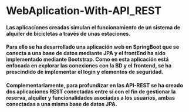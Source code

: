 # WebAplication-With-API_REST
#### Las aplicaciones creadas simulan el funcionamiento de un sistema de alquiler de bicicletas a través de unas estaciones. 
#### Para ello se ha desarrollado una aplicación web en SpringBoot que se conecta a una base de datos mediante JPA y el frontEnd ha sido implementado mediante Bootstrap. Como en esta aplicación está enfocada en explorar las conexiones con la BD y el frontend, se ha prescindido de implementar el login y elementos de seguridad. 
#### Complementariamente, para profundizar en las API-REST se ha creado dos aplicaciones REST conectadas entre sí con el fin de gestionar la reserva, alquiler y funcionalidades asociadas a los usuarios, ambas conectadas a una misma base de datos JPA. 

